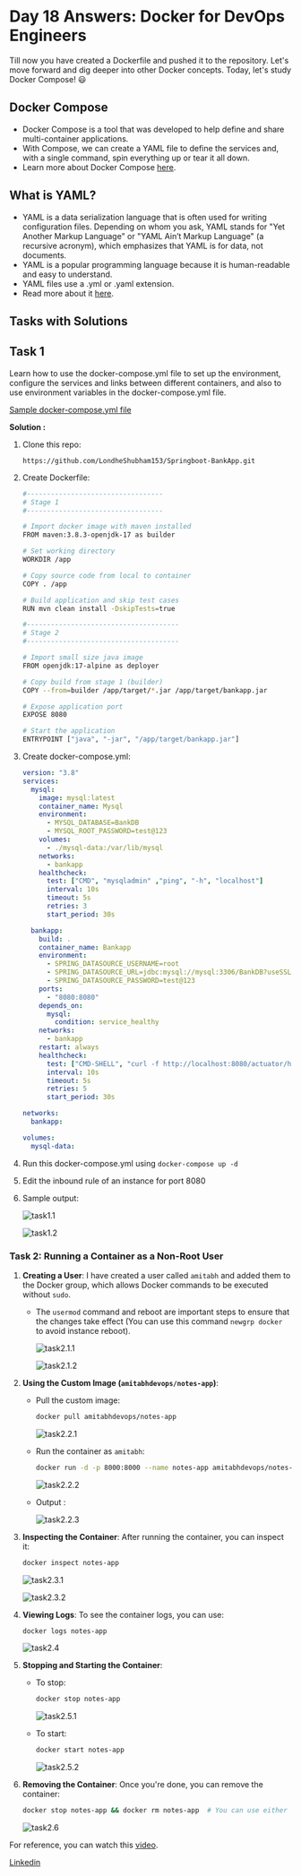 # Day 18 Answers:  Docker for DevOps Engineers

Till now you have created a Dockerfile and pushed it to the repository. Let's move forward and dig deeper into other Docker concepts. Today, let's study Docker Compose! 😃

## Docker Compose

- Docker Compose is a tool that was developed to help define and share multi-container applications.
- With Compose, we can create a YAML file to define the services and, with a single command, spin everything up or tear it all down.
- Learn more about Docker Compose [here](https://tecadmin.net/tutorial/docker/docker-compose/).

## What is YAML?

- YAML is a data serialization language that is often used for writing configuration files. Depending on whom you ask, YAML stands for "Yet Another Markup Language" or "YAML Ain’t Markup Language" (a recursive acronym), which emphasizes that YAML is for data, not documents.
- YAML is a popular programming language because it is human-readable and easy to understand.
- YAML files use a .yml or .yaml extension.
- Read more about it [here](https://www.redhat.com/en/topics/automation/what-is-yaml).



## Tasks with Solutions

## Task 1

Learn how to use the docker-compose.yml file to set up the environment, configure the services and links between different containers, and also to use environment variables in the docker-compose.yml file.

[Sample docker-compose.yml file](https://github.com/LondheShubham153/90DaysOfDevOps/blob/master/2023/day18/docker-compose.yaml)


**Solution :**

   1. Clone this repo:

      `https://github.com/LondheShubham153/Springboot-BankApp.git`

   2. Create Dockerfile:

      ```bash
      #----------------------------------
      # Stage 1
      #----------------------------------

      # Import docker image with maven installed
      FROM maven:3.8.3-openjdk-17 as builder

      # Set working directory
      WORKDIR /app

      # Copy source code from local to container
      COPY . /app

      # Build application and skip test cases
      RUN mvn clean install -DskipTests=true

      #--------------------------------------
      # Stage 2
      #--------------------------------------

      # Import small size java image
      FROM openjdk:17-alpine as deployer

      # Copy build from stage 1 (builder)
      COPY --from=builder /app/target/*.jar /app/target/bankapp.jar

      # Expose application port
      EXPOSE 8080

      # Start the application
      ENTRYPOINT ["java", "-jar", "/app/target/bankapp.jar"]
      ```

   3. Create docker-compose.yml:

      ```yaml
      version: "3.8"
      services:
        mysql:
          image: mysql:latest
          container_name: Mysql
          environment:
            - MYSQL_DATABASE=BankDB
            - MYSQL_ROOT_PASSWORD=test@123
          volumes:
            - ./mysql-data:/var/lib/mysql
          networks:
            - bankapp
          healthcheck:
            test: ["CMD", "mysqladmin" ,"ping", "-h", "localhost"]
            interval: 10s
            timeout: 5s
            retries: 3
            start_period: 30s

        bankapp:
          build: .
          container_name: Bankapp
          environment:
            - SPRING_DATASOURCE_USERNAME=root
            - SPRING_DATASOURCE_URL=jdbc:mysql://mysql:3306/BankDB?useSSL=false&allowPublicKeyRetrieval=true&serverTimezone=UTC
            - SPRING_DATASOURCE_PASSWORD=test@123
          ports:
            - "8080:8080"
          depends_on:
            mysql:
              condition: service_healthy
          networks:
            - bankapp
          restart: always
          healthcheck:
            test: ["CMD-SHELL", "curl -f http://localhost:8080/actuator/health || exit 1"]
            interval: 10s
            timeout: 5s
            retries: 5
            start_period: 30s

      networks:
        bankapp:

      volumes:
        mysql-data:
      ```

   4. Run this docker-compose.yml using `docker-compose up -d`

   5. Edit the inbound rule of an instance for port 8080

   5. Sample output:

      ![task1.1](image/task1.1.png)

      ![task1.2](image/task1.2.png)




### Task 2: Running a Container as a Non-Root User

1. **Creating a User**: I have created a user called `amitabh` and added them to the Docker group, which allows Docker commands to be executed without `sudo`.
   - The `usermod` command and reboot are important steps to ensure that the changes take effect (You can use this command `newgrp docker` to avoid instance reboot).

      ![task2.1.1](image/task2.1.1.png)

      ![task2.1.2](image/task2.1.2.png)


2. **Using the Custom Image (`amitabhdevops/notes-app`)**: 

   - Pull the custom image:
     ```bash
     docker pull amitabhdevops/notes-app
     ```

      ![task2.2.1](image/task2.2.1.png)


   - Run the container as `amitabh`:
     ```bash
     docker run -d -p 8000:8000 --name notes-app amitabhdevops/notes-app
     ```

      ![task2.2.2](image/task2.2.2.png)

   
   - Output : 

      ![task2.2.3](image/task2.2.3.png)
      


3. **Inspecting the Container**: After running the container, you can inspect it:

   ```bash
   docker inspect notes-app
   ```

      ![task2.3.1](image/task2.3.1.png)

      ![task2.3.2](image/task2.3.2.png)


4. **Viewing Logs**: To see the container logs, you can use:

   ```bash
   docker logs notes-app
   ```
   
      ![task2.4](image/task2.4.png)


5. **Stopping and Starting the Container**:

   - To stop:
     ```bash
     docker stop notes-app
     ```

      ![task2.5.1](image/task2.5.1.png)   


   - To start:
     ```bash
     docker start notes-app
     ```

      ![task2.5.2](image/task2.5.2.png)


6. **Removing the Container**: Once you're done, you can remove the container:

   ```bash
   docker stop notes-app && docker rm notes-app  # You can use either Container ID or Container name
   ```

      ![task2.6](image/task2.6.png)



For reference, you can watch this [video](https://youtu.be/Tevxhn6Odc8).


[Linkedin](https://www.linkedin.com/in/amitabh-devops/)
